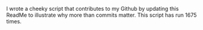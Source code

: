 I wrote a cheeky script that contributes to my Github by updating this ReadMe to illustrate why more than commits matter. This script has run 1675 times.